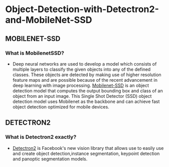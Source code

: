 # Object-Detection-with-Detectron2-and-MobileNet-SSD

## MOBILENET-SSD

### What is MobilenetSSD?
- Deep neural networks are used to develop a model which consists of multiple layers to classify the given objects into any of the defined classes. 
These objects are detected by making use of higher resolution feature maps and are possible because of the recent advancement in deep learning with image processing. 
[Mobilenet-SSD](https://ebenezertechs.com/mobilenet-ssd-using-opencv-3-4-1-deep-learning-module-python/) is an object detection model that computes the output bounding box and class of an object from an input image. This Single Shot Detector (SSD) object detection model uses Mobilenet as the backbone and can achieve fast object detection optimized for mobile devices.

## DETECTRON2
### What is Detectron2 exactly?
- [Detectron2](https://github.com/facebookresearch/detectron2) is Facebook's new vision library that allows use to easily use and 
create object detection,instance segmentation, keypoint detection and panoptic segmentation models.

